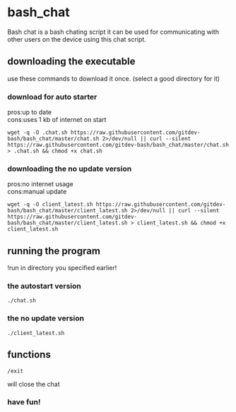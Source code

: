 # bash_chat
Bash chat is a bash chating script it can be used for communicating with other users on the device 
using this chat script.	
## downloading the executable
use these commands to download it once. (select a good directory for it) 
### download for auto starter
pros:up to date  
cons:uses 1 kb of internet on start  
```
wget -q -O .chat.sh https://raw.githubusercontent.com/gitdev-bash/bash_chat/master/chat.sh 2>/dev/null || curl --silent https://raw.githubusercontent.com/gitdev-bash/bash_chat/master/chat.sh > .chat.sh && chmod +x chat.sh
```
### downloading the no update version
pros:no internet usage  
cons:manual update  
```
wget -q -O client_latest.sh https://raw.githubusercontent.com/gitdev-bash/bash_chat/master/client_latest.sh 2>/dev/null || curl --silent https://raw.githubusercontent.com/gitdev-bash/bash_chat/master/client_latest.sh > client_latest.sh && chmod +x client_latest.sh
```
## running the program
!run in directory you specified earlier!
### the autostart version
```
./chat.sh
```
### the no update version
```
./client_latest.sh
```
## functions 
```
/exit
```
will close the chat
### have fun!
